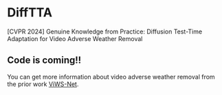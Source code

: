 # DiffTTA
[CVPR 2024] Genuine Knowledge from Practice: Diffusion Test-Time Adaptation for Video Adverse Weather Removal


## Code is coming!!
You can get more information about video adverse weather removal from the prior work [ViWS-Net](https://github.com/scott-yjyang/ViWS-Net).

